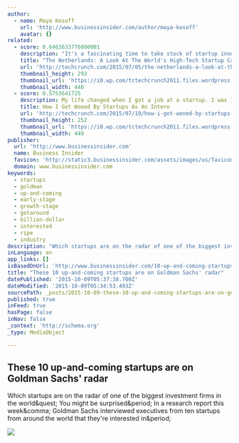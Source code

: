```yaml
---
author:
  - name: Maya Kosoff
    url: 'http://www.businessinsider.com/author/maya-kosoff'
    avatar: {}
related:
  - score: 0.6463633776000001
    description: "It's a fascinating time to take stock of startup innovation in the Netherlands, a rare turning point where you can watch the hard work of the past give way to the immense promise of the future. Behind London and Berlin, the Dutch startup scene is already considered to be one of the most prominent in Europe."
    title: "The Netherlands: A Look At The World's High-Tech Startup Capital"
    url: 'http://techcrunch.com/2015/07/05/the-netherlands-a-look-at-the-worlds-high-tech-startup-capital/'
    thumbnail_height: 293
    thumbnail_url: 'https://i0.wp.com/tctechcrunch2011.files.wordpress.com/2015/07/4297675082_708b6bba24_o.jpg?fit=440%2C330'
    thumbnail_width: 440
  - score: 0.5753641725
    description: My life changed when I got a job at a startup. I was 19 years old and had just finished my first year at the University of Michigan. By some stroke of luck I managed to land a software engineering internship at a venture capital-backed startup called UpTo.
    title: How I Got Wooed By Startups As An Intern
    url: 'http://techcrunch.com/2015/07/19/how-i-got-wooed-by-startups-as-an-intern/'
    thumbnail_height: 252
    thumbnail_url: 'https://i0.wp.com/tctechcrunch2011.files.wordpress.com/2015/07/shutterstock_115428538-e1437092406170.jpg?fit=440%2C330'
    thumbnail_width: 440
publisher:
  url: 'http://www.businessinsider.com'
  name: Business Insider
  favicon: 'http://static3.businessinsider.com/assets/images/us/favicons/favicon.ico?v=zXXjpe0lwg'
  domain: www.businessinsider.com
keywords:
  - startups
  - goldman
  - up-and-coming
  - early-stage
  - growth-stage
  - getaround
  - billion-dollar
  - interested
  - ripe
  - industry
description: "Which startups are on the radar of one of the biggest investment firms in the world? You might be surprised. In a research report this week, Goldman Sachs interviewed executives from ten startups from around the world that they're interested in."
inLanguage: en
app_links: []
isBasedOnUrl: 'http://www.businessinsider.com/10-up-and-coming-startups-on-goldman-sachs-radar-2015-9'
title: "These 10 up-and-coming startups are on Goldman Sachs' radar"
datePublished: '2015-10-09T05:37:38.700Z'
dateModified: '2015-10-09T05:34:53.493Z'
sourcePath: _posts/2015-10-09-these-10-up-and-coming-startups-are-on-goldman-sachs-radar.md
published: true
inFeed: true
hasPage: false
inNav: false
_context: 'http://schema.org'
_type: MediaObject

---
```

<article style=""><h1>These 10 up-and-coming startups are on Goldman Sachs' radar</h1><p>Which startups are on the radar of one of the biggest investment firms in the world&amp;quest; You might be surprised&amp;period; In a research report this week&amp;comma; Goldman Sachs interviewed executives from ten startups from around the world that they're interested in&amp;period;</p><img src="http://static6.businessinsider.com/image/56056b639dd7cc22008bd157/these-10-up-and-coming-startups-are-on-goldman-sachs-radar.jpg" /></article>